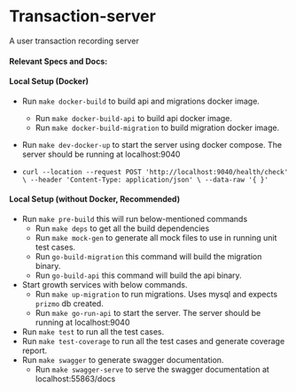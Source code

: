 # Transaction-server
A user transaction recording server
#### Relevant Specs and Docs:


#### Local Setup (Docker)

- Run `make docker-build` to build api and migrations docker image.
  - Run `make docker-build-api` to build api docker image.
  - Run `make docker-build-migration` to build migration docker image.
  
- Run `make dev-docker-up` to start the server using docker compose. The server should be running at localhost:9040
- `curl --location --request POST 'http://localhost:9040/health/check' \
  --header 'Content-Type: application/json' \
  --data-raw '{ }'`

#### Local Setup (without Docker, Recommended)
- Run `make pre-build` this will run below-mentioned commands
    - Run `make deps` to get all the build dependencies
    - Run `make mock-gen` to generate all mock files to use in running unit test cases.
    - Run `go-build-migration` this command will build the migration binary.
    - Run `go-build-api` this command will build the api binary.
- Start growth services with below commands.
    - Run `make up-migration` to run migrations. Uses mysql and expects `prizmo` db created.
    - Run `make go-run-api` to start the server. The server should be running at localhost:9040
- Run `make test` to run all the test cases.
- Run `make test-coverage` to run all the test cases and generate coverage report.
- Run `make swagger` to generate swagger documentation.
   - Run `make swagger-serve` to serve the swagger documentation at localhost:55863/docs
